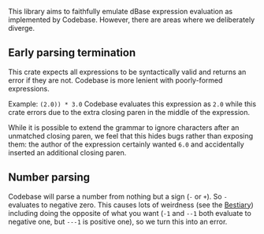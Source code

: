This library aims to faithfully emulate dBase expression evaluation as implemented by Codebase. However, there are areas where we deliberately diverge.

## Early parsing termination
This crate expects all expressions to be syntactically valid and returns an error if they are not. Codebase is more lenient with poorly-formed expressions.

Example: `(2.0)) * 3.0`
Codebase evaluates this expression as `2.0` while this crate errors due to the extra closing paren in the middle of the expression.

While it is possible to extend the grammar to ignore characters after an unmatched closing paren, we feel that this hides bugs rather than exposing them: the author of the expression certainly wanted `6.0` and accidentally inserted an additional closing paren.


## Number parsing
Codebase will parse a number from nothing but a sign (`-` or `+`). So `-` evaluates to negative zero. This causes lots of weirdness (see the [Bestiary](bestiary.md)) including doing the opposite of what you want (`-1` and `--1` both evaluate to negative one, but `---1` is positive one), so we turn this into an error.
